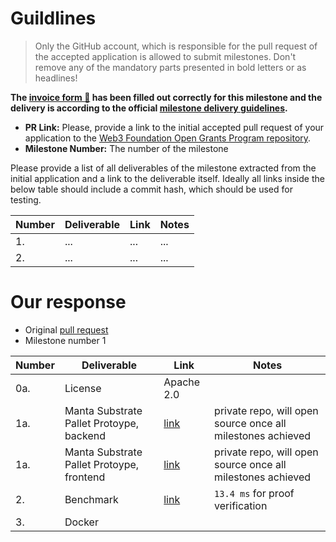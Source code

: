# Guildlines

> Only the GitHub account, which is responsible for the pull request of the accepted application is allowed to submit milestones. Don't remove any of the mandatory parts presented in bold letters or as headlines!

**The [invoice form :pencil:](https://forms.gle/8Wx7nxtq8fKrsuEz8) has been filled out correctly for this milestone and the delivery is according to the official [milestone delivery guidelines](https://github.com/w3f/General-Grants-Program/blob/master/grants/milestone-deliverables-guidelines.md).**  

* **PR Link:** Please, provide a link to the initial accepted pull request of your application to the [Web3 Foundation Open Grants Program repository](https://github.com/w3f/Open-Grants-Program). 
* **Milestone Number:** The number of the milestone

Please provide a list of all deliverables of the milestone extracted from the initial application and a link to the deliverable itself. Ideally all links inside the below table should include a commit hash, which should be used for testing.

| Number | Deliverable | Link | Notes |
| ------------- | ------------- | ------------- |------------- |
| 1. | ... |...| ...| 
| 2.  | ... |...| ...| 

# Our response

* Original [pull request](https://github.com/w3f/Open-Grants-Program/pull/117)
* Milestone number 1


| Number | Deliverable | Link | Notes |
| ------------- | ------------- | ------------- |------------- |
| 0a. | License | Apache 2.0 |
| 1a. | Manta Substrate Pallet Protoype, backend | [link](https://github.com/Manta-Network/manta-node) | private repo, will open source once all milestones achieved |
| 1a. | Manta Substrate Pallet Protoype, frontend | [link](https://github.com/Manta-Network/manta-front-end) | private repo, will open source once all milestones achieved |
| 2. | Benchmark | [link](https://github.com/Manta-Network/manta-node/blob/master/pallets/manta-dap/benches/manta_bench.rs)  | `13.4 ms` for proof verification |
| 3. | Docker | | |
